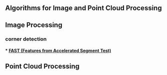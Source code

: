 ## Algorithms for Image and Point Cloud Processing
## Image Processing
### corner detection
#### * [FAST (Features from Accelerated Segment Test)](https://medium.com/@deepanshut041/introduction-to-fast-features-from-accelerated-segment-test-4ed33dde6d65)
## Point Cloud Processing
